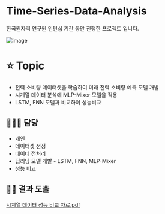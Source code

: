 # Time-Series-Data-Analysis
 한국원자력 연구원 인턴십 기간 동안 진행한 프로젝트 입니다.
 
 ![image](https://user-images.githubusercontent.com/89020936/158771923-ca728649-2341-4358-a0ad-85f8186c0800.png)

# ⭐ Topic

- 전력 소비량 데이터셋을 학습하여 미래 전력 소비량 예측 모델 개발
- 시계열 데이터 분석에 MLP-Mixer 모델을 적용
- LSTM, FNN 모델과 비교하여 성능비교

## 🙋🏻‍♂️ 담당

- 개인
- 데이터셋 선정
- 데이터 전처리
- 딥러닝 모델 개발 - LSTM, FNN, MLP-Mixer
- 성능 비교

## ✍🏻 결과 도출
[시계열 데이터 성능 비교 자료.pdf](https://github.com/jymun-97/Time-Series-Data-Analysis/files/8283094/default.pdf)
